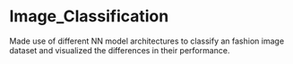 # Image_Classification
Made use of different NN model architectures to classify an fashion image dataset and visualized the differences in their performance.
